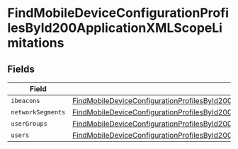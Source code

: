 # FindMobileDeviceConfigurationProfilesById200ApplicationXMLScopeLimitations


## Fields

| Field                                                                                                                                                                                                               | Type                                                                                                                                                                                                                | Required                                                                                                                                                                                                            | Description                                                                                                                                                                                                         |
| ------------------------------------------------------------------------------------------------------------------------------------------------------------------------------------------------------------------- | ------------------------------------------------------------------------------------------------------------------------------------------------------------------------------------------------------------------- | ------------------------------------------------------------------------------------------------------------------------------------------------------------------------------------------------------------------- | ------------------------------------------------------------------------------------------------------------------------------------------------------------------------------------------------------------------- |
| `ibeacons`                                                                                                                                                                                                          | [FindMobileDeviceConfigurationProfilesById200ApplicationXMLScopeLimitationsIbeacons](../../models/operations/findmobiledeviceconfigurationprofilesbyid200applicationxmlscopelimitationsibeacons.md)[]               | :heavy_minus_sign:                                                                                                                                                                                                  | N/A                                                                                                                                                                                                                 |
| `networkSegments`                                                                                                                                                                                                   | [FindMobileDeviceConfigurationProfilesById200ApplicationXMLScopeLimitationsNetworkSegments](../../models/operations/findmobiledeviceconfigurationprofilesbyid200applicationxmlscopelimitationsnetworksegments.md)[] | :heavy_minus_sign:                                                                                                                                                                                                  | N/A                                                                                                                                                                                                                 |
| `userGroups`                                                                                                                                                                                                        | [FindMobileDeviceConfigurationProfilesById200ApplicationXMLScopeLimitationsUserGroups](../../models/operations/findmobiledeviceconfigurationprofilesbyid200applicationxmlscopelimitationsusergroups.md)[]           | :heavy_minus_sign:                                                                                                                                                                                                  | N/A                                                                                                                                                                                                                 |
| `users`                                                                                                                                                                                                             | [FindMobileDeviceConfigurationProfilesById200ApplicationXMLScopeLimitationsUsers](../../models/operations/findmobiledeviceconfigurationprofilesbyid200applicationxmlscopelimitationsusers.md)[]                     | :heavy_minus_sign:                                                                                                                                                                                                  | N/A                                                                                                                                                                                                                 |